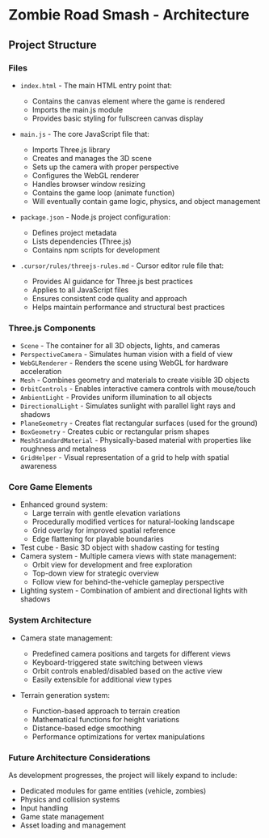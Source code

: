 # Zombie Road Smash - Architecture

## Project Structure

### Files

- `index.html` - The main HTML entry point that:
  - Contains the canvas element where the game is rendered
  - Imports the main.js module
  - Provides basic styling for fullscreen canvas display

- `main.js` - The core JavaScript file that:
  - Imports Three.js library
  - Creates and manages the 3D scene
  - Sets up the camera with proper perspective
  - Configures the WebGL renderer
  - Handles browser window resizing
  - Contains the game loop (animate function)
  - Will eventually contain game logic, physics, and object management

- `package.json` - Node.js project configuration:
  - Defines project metadata
  - Lists dependencies (Three.js)
  - Contains npm scripts for development

- `.cursor/rules/threejs-rules.md` - Cursor editor rule file that:
  - Provides AI guidance for Three.js best practices
  - Applies to all JavaScript files
  - Ensures consistent code quality and approach
  - Helps maintain performance and structural best practices

### Three.js Components

- `Scene` - The container for all 3D objects, lights, and cameras
- `PerspectiveCamera` - Simulates human vision with a field of view
- `WebGLRenderer` - Renders the scene using WebGL for hardware acceleration
- `Mesh` - Combines geometry and materials to create visible 3D objects
- `OrbitControls` - Enables interactive camera controls with mouse/touch
- `AmbientLight` - Provides uniform illumination to all objects
- `DirectionalLight` - Simulates sunlight with parallel light rays and shadows
- `PlaneGeometry` - Creates flat rectangular surfaces (used for the ground)
- `BoxGeometry` - Creates cubic or rectangular prism shapes
- `MeshStandardMaterial` - Physically-based material with properties like roughness and metalness
- `GridHelper` - Visual representation of a grid to help with spatial awareness

### Core Game Elements

- Enhanced ground system:
  - Large terrain with gentle elevation variations
  - Procedurally modified vertices for natural-looking landscape
  - Grid overlay for improved spatial reference
  - Edge flattening for playable boundaries
- Test cube - Basic 3D object with shadow casting for testing
- Camera system - Multiple camera views with state management:
  - Orbit view for development and free exploration
  - Top-down view for strategic overview
  - Follow view for behind-the-vehicle gameplay perspective
- Lighting system - Combination of ambient and directional lights with shadows

### System Architecture

- Camera state management:
  - Predefined camera positions and targets for different views
  - Keyboard-triggered state switching between views
  - Orbit controls enabled/disabled based on the active view
  - Easily extensible for additional view types

- Terrain generation system:
  - Function-based approach to terrain creation
  - Mathematical functions for height variations
  - Distance-based edge smoothing
  - Performance optimizations for vertex manipulations

### Future Architecture Considerations

As development progresses, the project will likely expand to include:

- Dedicated modules for game entities (vehicle, zombies)
- Physics and collision systems
- Input handling
- Game state management
- Asset loading and management
